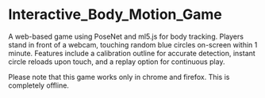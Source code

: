 # Interactive_Body_Motion_Game
A web-based game using PoseNet and ml5.js for body tracking. Players stand in front of a webcam, touching random blue circles on-screen within 1 minute. Features include a calibration outline for accurate detection, instant circle reloads upon touch, and a replay option for continuous play.

Please note that this game works only in chrome and firefox. This is completely offline.

